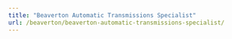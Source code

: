 ```yaml
---
title: "Beaverton Automatic Transmissions Specialist"
url: /beaverton/beaverton-automatic-transmissions-specialist/
---
```

